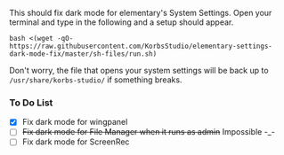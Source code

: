 This should fix dark mode for elementary's System Settings.
Open your terminal and type in the following and a setup should appear.
```
bash <(wget -qO- https://raw.githubusercontent.com/KorbsStudio/elementary-settings-dark-mode-fix/master/sh-files/run.sh)
```
Don't worry, the file that opens your system settings will be back up to `/usr/share/korbs-studio/` if something breaks.

### To Do List
- [x] Fix dark mode for wingpanel
- [ ] ~~Fix dark mode for File Manager when it runs as admin~~ Impossible -_- 
- [ ] Fix dark mode for ScreenRec
